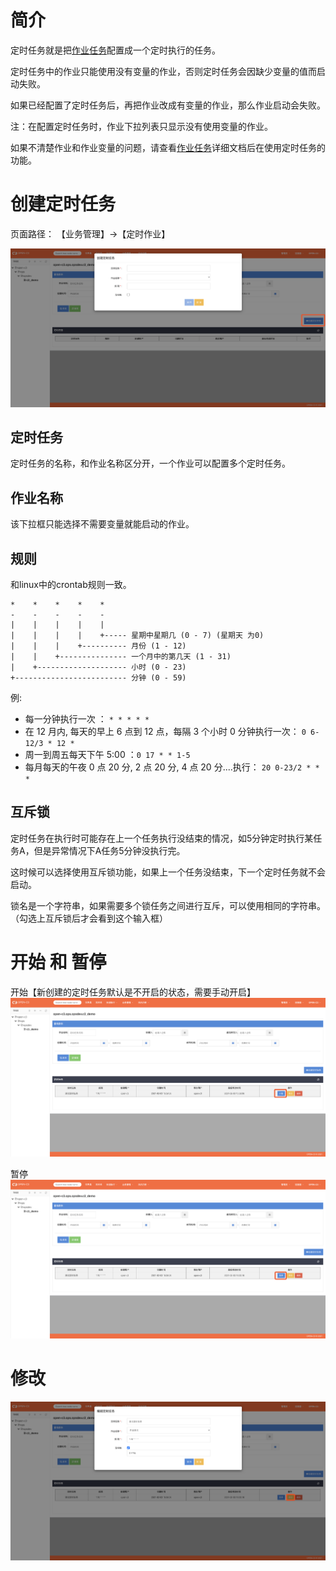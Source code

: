 # 简介

定时任务就是把[作业任务](/作业任务/README.md)配置成一个定时执行的任务。

定时任务中的作业只能使用没有变量的作业，否则定时任务会因缺少变量的值而启动失败。

如果已经配置了定时任务后，再把作业改成有变量的作业，那么作业启动会失败。

注：在配置定时任务时，作业下拉列表只显示没有使用变量的作业。

如果不清楚作业和作业变量的问题，请查看[作业任务](/作业任务/README.md)详细文档后在使用定时任务的功能。

# 创建定时任务

页面路径： 【业务管理】->【定时作业】

![新建定时任务](/定时任务/images/新建定时任务.png)

## 定时任务

定时任务的名称，和作业名称区分开，一个作业可以配置多个定时任务。

## 作业名称

该下拉框只能选择不需要变量就能启动的作业。

## 规则

和linux中的crontab规则一致。

```
*    *    *    *    *
-    -    -    -    -
|    |    |    |    |
|    |    |    |    +----- 星期中星期几 (0 - 7) (星期天 为0)
|    |    |    +---------- 月份 (1 - 12) 
|    |    +--------------- 一个月中的第几天 (1 - 31)
|    +-------------------- 小时 (0 - 23)
+------------------------- 分钟 (0 - 59)
```

例:
   
* 每一分钟执行一次 ： ```* * * * *```
* 在 12 月内, 每天的早上 6 点到 12 点，每隔 3 个小时 0 分钟执行一次： ```0 6-12/3 * 12 *```
* 周一到周五每天下午 5:00 ：```0 17 * * 1-5```
* 每月每天的午夜 0 点 20 分, 2 点 20 分, 4 点 20 分....执行： ```20 0-23/2 * * *```

## 互斥锁

定时任务在执行时可能存在上一个任务执行没结束的情况，如5分钟定时执行某任务A，但是异常情况下A任务5分钟没执行完。

这时候可以选择使用互斥锁功能，如果上一个任务没结束，下一个定时任务就不会启动。

锁名是一个字符串，如果需要多个锁任务之间进行互斥，可以使用相同的字符串。（勾选上互斥锁后才会看到这个输入框）

# 开始 和 暂停

开始【新创建的定时任务默认是不开启的状态，需要手动开启】
![开始](/定时任务/images/开始.png)

暂停
![暂停](/定时任务/images/暂停.png)

# 修改

![修改](/定时任务/images/修改.png)